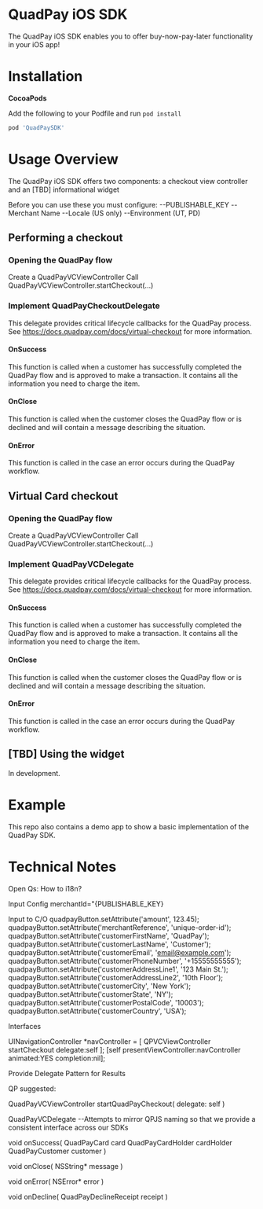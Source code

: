 QuadPay iOS SDK
==============

The QuadPay iOS SDK enables you to offer buy-now-pay-later functionality in your iOS app!

Installation
============

<strong> CocoaPods </strong>

Add the following to your Podfile and run `pod install`
```ruby
pod 'QuadPaySDK'
```

Usage Overview
==============

The QuadPay iOS SDK offers two components: a checkout view controller and an [TBD] informational widget

Before you can use these you must configure:
--PUBLISHABLE_KEY
--Merchant Name
--Locale (US only)
--Environment (UT, PD)

## Performing a checkout

### Opening the QuadPay flow

Create a QuadPayVCViewController
Call QuadPayVCViewController.startCheckout(...)

### Implement QuadPayCheckoutDelegate

This delegate provides critical lifecycle callbacks for the QuadPay process. See https://docs.quadpay.com/docs/virtual-checkout for more information.

#### OnSuccess

This function is called when a customer has successfully completed the QuadPay flow and is approved to make a transaction. It contains all the information you need to charge the item.


#### OnClose

This function is called when the customer closes the QuadPay flow or is declined and will contain a message describing the situation.


#### OnError

This function is called in the case an error occurs during the QuadPay workflow.


## Virtual Card checkout

### Opening the QuadPay flow

Create a QuadPayVCViewController
Call QuadPayVCViewController.startCheckout(...)

### Implement QuadPayVCDelegate

This delegate provides critical lifecycle callbacks for the QuadPay process. See https://docs.quadpay.com/docs/virtual-checkout for more information.

#### OnSuccess

This function is called when a customer has successfully completed the QuadPay flow and is approved to make a transaction. It contains all the information you need to charge the item.


#### OnClose

This function is called when the customer closes the QuadPay flow or is declined and will contain a message describing the situation.


#### OnError

This function is called in the case an error occurs during the QuadPay workflow.

## [TBD] Using the widget

In development.

Example
=======

This repo also contains a demo app to show a basic implementation of the QuadPay SDK.


Technical Notes
==============

Open Qs:
How to i18n?


Input Config
merchantId="{PUBLISHABLE_KEY}

Input to C/O
    quadpayButton.setAttribute('amount', 123.45);
    quadpayButton.setAttribute('merchantReference', 'unique-order-id');
    quadpayButton.setAttribute('customerFirstName', 'QuadPay');
    quadpayButton.setAttribute('customerLastName', 'Customer');
    quadpayButton.setAttribute('customerEmail', 'email@example.com');
    quadpayButton.setAttribute('customerPhoneNumber', '+15555555555');
    quadpayButton.setAttribute('customerAddressLine1', '123 Main St.');
    quadpayButton.setAttribute('customerAddressLine2', '10th Floor');
    quadpayButton.setAttribute('customerCity', 'New York');
    quadpayButton.setAttribute('customerState', 'NY');
    quadpayButton.setAttribute('customerPostalCode', '10003');
    quadpayButton.setAttribute('customerCountry', 'USA');


Interfaces


UINavigationController *navController = [
  QPVCViewController startCheckout
    delegate:self
];
[self presentViewController:navController animated:YES completion:nil];


Provide Delegate Pattern for Results

QP suggested:

QuadPayVCViewController startQuadPayCheckout(
  delegate: self
)

QuadPayVCDelegate
--Attempts to mirror QPJS naming so that we provide a consistent interface across our SDKs

void onSuccess(
  QuadPayCard card
  QuadPayCardHolder cardHolder
  QuadPayCustomer customer
)

void onClose(
  NSString* message
)

void onError(
  NSError* error
)

void onDecline(
  QuadPayDeclineReceipt receipt
)
